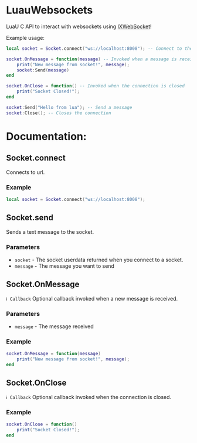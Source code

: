 # LuauWebsockets

LuaU C API to interact with websockets using [IXWebSocket](https://www.github.com/machinezone/IXWebSocket)!

Example usage:
```lua
local socket = Socket.connect("ws://localhost:8008"); -- Connect to the socket

socket.OnMessage = function(message) -- Invoked when a message is received 
    print("New message from socket!", message);
    socket:Send(message)
end

socket.OnClose = function() -- Invoked when the connection is closed
    print("Socket Closed!");
end

socket:Send("Hello from lua"); -- Send a message
socket:Close(); -- Closes the connection
```

# Documentation: 

## Socket.connect
Connects to url. 

### Example
```lua
local socket = Socket.connect("ws://localhost:8008");
```

## Socket.send
Sends a text message to the socket.

### Parameters
 * `socket` - The socket userdata returned when you connect to a socket.
 * `message` - The message you want to send

## Socket.OnMessage
`ℹ️ Callback`
Optional callback invoked when a new message is received.

### Parameters
 * `message` - The message received

### Example
```lua
socket.OnMessage = function(message)
    print("New message from socket!", message);
end
```

## Socket.OnClose
`ℹ️ Callback`
Optional callback invoked when the connection is closed.

### Example
```lua
socket.OnClose = function()
    print("Socket Closed!");
end
```
